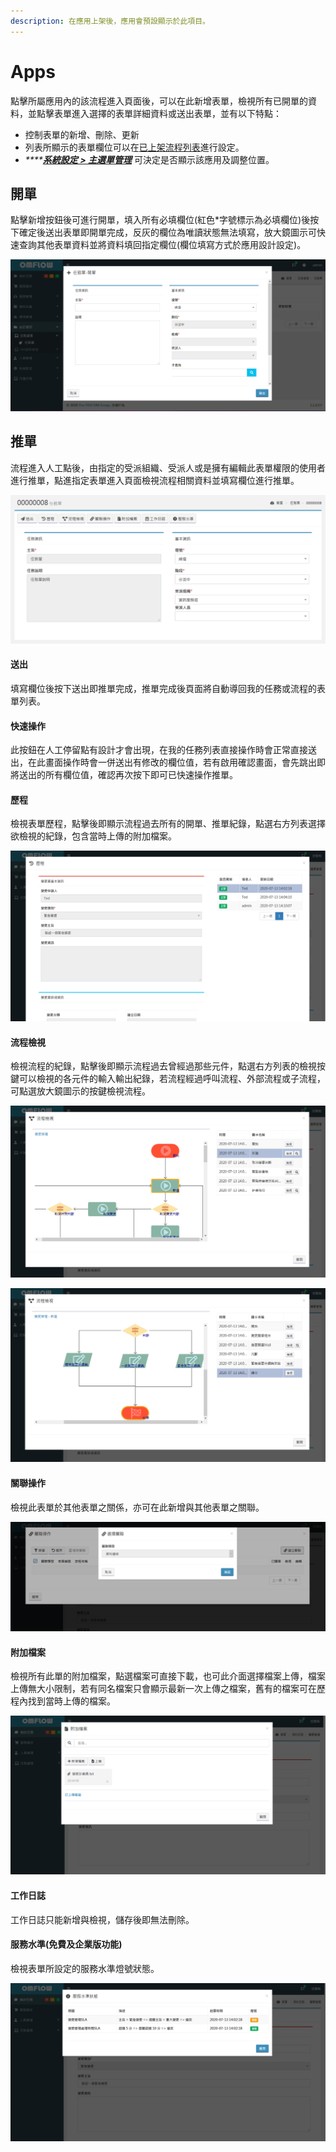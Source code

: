 ```yaml
---
description: 在應用上架後，應用會預設顯示於此項目。
---
```


# Apps

點擊所屬應用內的該流程進入頁面後，可以在此新增表單，檢視所有已開單的資料，並點擊表單進入選擇的表單詳細資料或送出表單，並有以下特點：

* 控制表單的新增、刪除、更新
* 列表所顯示的表單欄位可以在[已上架流程列表](6.md#yi-shang-jia-liu-cheng-lie-biao)進行設定。
* _\*\*\*\*_[_**系統設定 &gt; 主選單管理**_](9.md#zhu-xuan-chan-guan-li) 可決定是否顯示該應用及調整位置。

## 開單

點擊新增按鈕後可進行開單，填入所有必填欄位\(紅色\*字號標示為必填欄位\)後按下確定後送出表單即開單完成，反灰的欄位為唯讀狀態無法填寫，放大鏡圖示可快速查詢其他表單資料並將資料填回指定欄位\(欄位填寫方式於應用設計設定\)。

![](../.gitbook/assets/tu-pian-%20%2811%29.png)

## 推單

流程進入人工點後，由指定的受派組織、受派人或是擁有編輯此表單權限的使用者進行推單，點進指定表單進入頁面檢視流程相關資料並填寫欄位進行推單。

![](../.gitbook/assets/image%20%2821%29.png)

#### 送出

填寫欄位後按下送出即推單完成，推單完成後頁面將自動導回我的任務或流程的表單列表。

#### 快速操作

此按鈕在人工停留點有設計才會出現，在我的任務列表直接操作時會正常直接送出，在此畫面操作時會一併送出有修改的欄位值，若有啟用確認畫面，會先跳出即將送出的所有欄位值，確認再次按下即可已快速操作推單。

#### 歷程

檢視表單歷程，點擊後即顯示流程過去所有的開單、推單紀錄，點選右方列表選擇欲檢視的紀錄，包含當時上傳的附加檔案。

![](../.gitbook/assets/image%20%2837%29.png)

#### 流程檢視

檢視流程的紀錄，點擊後即顯示流程過去曾經過那些元件，點選右方列表的檢視按鍵可以檢視的各元件的輸入輸出紀錄，若流程經過呼叫流程、外部流程或子流程，可點選放大鏡圖示的按鍵檢視流程。

![](../.gitbook/assets/image%20%2820%29.png)

![](../.gitbook/assets/image%20%287%29.png)

#### 關聯操作

檢視此表單於其他表單之關係，亦可在此新增與其他表單之關聯。

![](../.gitbook/assets/image%20%2839%29.png)

#### 附加檔案

檢視所有此單的附加檔案，點選檔案可直接下載，也可此介面選擇檔案上傳，檔案上傳無大小限制，若有同名檔案只會顯示最新一次上傳之檔案，舊有的檔案可在歷程內找到當時上傳的檔案。

![](../.gitbook/assets/image%20%2823%29.png)

#### 工作日誌

工作日誌只能新增與檢視，儲存後即無法刪除。

#### 服務水準\(免費及企業版功能\)

檢視表單所設定的服務水準燈號狀態。

![](../.gitbook/assets/image%20%2841%29.png)

